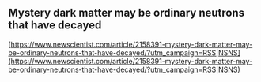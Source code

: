## Mystery dark matter may be ordinary neutrons that have decayed
  
  [https://www.newscientist.com/article/2158391-mystery-dark-matter-may-be-ordinary-neutrons-that-have-decayed/?utm_campaign=RSS|NSNS](https://www.newscientist.com/article/2158391-mystery-dark-matter-may-be-ordinary-neutrons-that-have-decayed/?utm_campaign=RSS|NSNS)